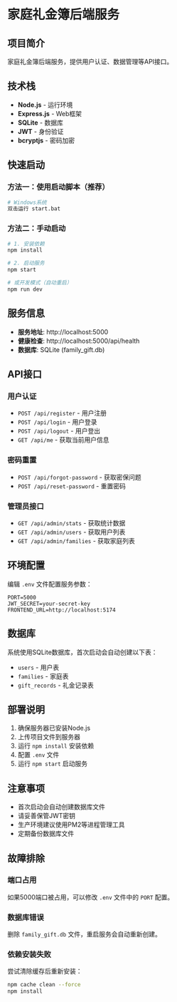 # 家庭礼金簿后端服务

## 项目简介

家庭礼金簿后端服务，提供用户认证、数据管理等API接口。

## 技术栈

- **Node.js** - 运行环境
- **Express.js** - Web框架
- **SQLite** - 数据库
- **JWT** - 身份验证
- **bcryptjs** - 密码加密

## 快速启动

### 方法一：使用启动脚本（推荐）

```bash
# Windows系统
双击运行 start.bat
```

### 方法二：手动启动

```bash
# 1. 安装依赖
npm install

# 2. 启动服务
npm start

# 或开发模式（自动重启）
npm run dev
```

## 服务信息

- **服务地址**: http://localhost:5000
- **健康检查**: http://localhost:5000/api/health
- **数据库**: SQLite (family_gift.db)

## API接口

### 用户认证

- `POST /api/register` - 用户注册
- `POST /api/login` - 用户登录
- `POST /api/logout` - 用户登出
- `GET /api/me` - 获取当前用户信息

### 密码重置

- `POST /api/forgot-password` - 获取密保问题
- `POST /api/reset-password` - 重置密码

### 管理员接口

- `GET /api/admin/stats` - 获取统计数据
- `GET /api/admin/users` - 获取用户列表
- `GET /api/admin/families` - 获取家庭列表

## 环境配置

编辑 `.env` 文件配置服务参数：

```env
PORT=5000
JWT_SECRET=your-secret-key
FRONTEND_URL=http://localhost:5174
```

## 数据库

系统使用SQLite数据库，首次启动会自动创建以下表：

- `users` - 用户表
- `families` - 家庭表
- `gift_records` - 礼金记录表

## 部署说明

1. 确保服务器已安装Node.js
2. 上传项目文件到服务器
3. 运行 `npm install` 安装依赖
4. 配置 `.env` 文件
5. 运行 `npm start` 启动服务

## 注意事项

- 首次启动会自动创建数据库文件
- 请妥善保管JWT密钥
- 生产环境建议使用PM2等进程管理工具
- 定期备份数据库文件

## 故障排除

### 端口占用

如果5000端口被占用，可以修改 `.env` 文件中的 `PORT` 配置。

### 数据库错误

删除 `family_gift.db` 文件，重启服务会自动重新创建。

### 依赖安装失败

尝试清除缓存后重新安装：

```bash
npm cache clean --force
npm install
```
